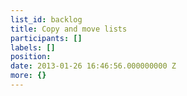 ```yaml
---
list_id: backlog
title: Copy and move lists
participants: []
labels: []
position: 
date: 2013-01-26 16:46:56.000000000 Z
more: {}
---
```


